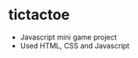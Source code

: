 # tictactoe
<ul>
<li>Javascript mini game project</li>
<li>Used HTML, CSS and Javascript</li>
</ul>
